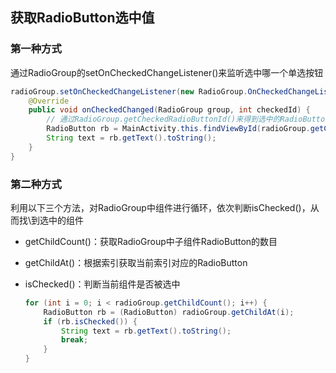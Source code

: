 ## 获取RadioButton选中值

### 第一种方式

通过RadioGroup的setOnCheckedChangeListener()来监听选中哪一个单选按钮

```java
radioGroup.setOnCheckedChangeListener(new RadioGroup.OnCheckedChangeListener() {
    @Override
    public void onCheckedChanged(RadioGroup group, int checkedId) {
        // 通过RadioGroup.getCheckedRadioButtonId()来得到选中的RadioButton的Id，从而得到RadioButton进而获取选中值
        RadioButton rb = MainActivity.this.findViewById(radioGroup.getCheckedRadioButtonId());
        String text = rb.getText().toString();
    }
}
```

### 第二种方式

利用以下三个方法，对RadioGroup中组件进行循环，依次判断isChecked()，从而找\到选中的组件

- getChildCount()：获取RadioGroup中子组件RadioButton的数目

- getChildAt()：根据索引获取当前索引对应的RadioButton

- isChecked()：判断当前组件是否被选中

    ```java
    for (int i = 0; i < radioGroup.getChildCount(); i++) {
        RadioButton rb = (RadioButton) radioGroup.getChildAt(i);
        if (rb.isChecked()) {
            String text = rb.getText().toString();
            break;
        }
    }
    ```

    

    